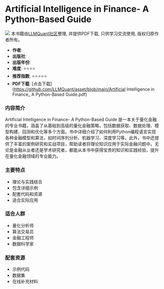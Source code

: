 # Artificial Intelligence in Finance- A Python-Based Guide

![](https://fastly.jsdelivr.net/gh/bucketio/img3@main/2024/09/04/1725464231869-e0b2f727-2a0f-4270-bf6c-31ddc350426a.gif)
本书籍由[LLMQuant社区](https://llmquant.com/)整理, 并提供PDF下载, 只供学习交流使用, 版权归原作者所有。


- **作者**:
- **出版社**:
- **出版年份**:
- **难度**: ⭐⭐⭐⭐
- **推荐指数**: ⭐⭐⭐⭐⭐
- **PDF下载**: [点击下载](https://github.com/LLMQuant/asset/blob/main/Artificial Intelligence in Finance_ A Python-Based Guide.pdf)

### 内容简介

Artificial Intelligence in Finance- A Python-Based Guide 是一本关于量化金融的专业书籍，涵盖了从基础到高级的量化金融策略，包括数据获取、数据处理、模型构建、回测和优化等多个方面。书中详细介绍了如何利用Python编程语言实现各种金融模型和算法，如时间序列分析、机器学习、深度学习等。此外，书中还提供了丰富的案例研究和实战项目，帮助读者将理论知识应用于实际金融问题中。无论是金融从业者还是学术研究者，都能从本书中获得宝贵的知识和实践经验，提升在量化金融领域的专业能力。


### 主要特点

- 理论与实践结合
- 包含详细示例
- 配套代码和资源
- 适合实际应用

### 适合人群

- 量化分析师
- 算法交易员
- 金融工程师
- 数据科学家

### 配套资源

- 示例代码
- 数据集
- 在线补充材料
